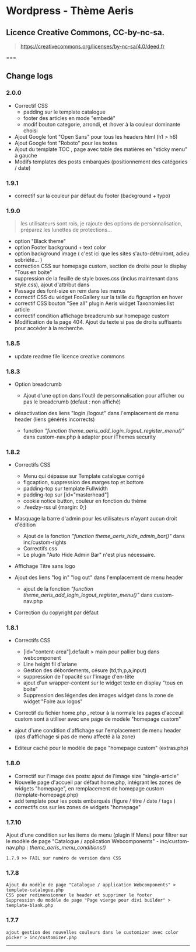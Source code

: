 # Wordpress - Thème Aeris 

## Licence Creative Commons, CC-by-nc-sa. 
> https://creativecommons.org/licenses/by-nc-sa/4.0/deed.fr 

===

## Change logs

### 2.0.0
- Correctif CSS 
  - padding sur le template catalogue
  - footer des articles en mode "embedé"
  - modif bouton categorie, arrondi, et :hover à la couleur dominante choisi
- Ajout Google font "Open Sans" pour tous les headers html (h1 > h6)
- Ajout Google font "Roboto" pour les textes
- Ajout du template TOC , page avec table des matières en "sticky menu" à gauche
- Modifs templates des posts embarqués (positionnement des catégories / date)

### 1.9.1
- correctif sur la couleur par défaut du footer (background + typo)

### 1.9.0
> les utilisateurs sont rois, je rajoute des options de personnalisation, préparez les lunettes de protections...
- option "Black theme" 
- option Footer background + text color 
- option background image ( c'est ici que les sites s'auto-détruiront, adieu sobriété... )
- correction CSS sur homepage custom, section de droite pour le display "Tous en boite"
- suppression de la feuille de style boxes.css (inclus maintenant dans style.css), ajout d'attribut dans <body> 
- Passage des font-size en rem dans les menus
- correctif CSS du widget FooGallery sur la taille du figcaption en hover
- correctif CSS bouton "See all" plugin Aeris widget Taxonomies list article
- correctif condition affichage breadcrumb sur homepage custom
- Modification de la page 404. Ajout du texte si pas de droits suffisants pour accèder à la recherche.


### 1.8.5
- update readme file licence creative commons

### 1.8.3
- Option breadcrumb
    - Ajout d'une option dans l'outil de personnalisation pour afficher ou pas le breadcrumb (defaut : non affiché)

- désactivation des liens "login /logout" dans l'emplacement de menu header (liens générés incorrects)
    - function *"function theme_aeris_add_login_logout_register_menu()"* dans custom-nav.php à adapter pour iThemes security

### 1.8.2

- Correctifs CSS
    - Menu qui dépasse sur Template catalogue corrigé
    - figcaption, suppression des marges top et bottom
    - padding-top sur template Fullwidth
    - padding-top sur [id="masterhead"]
    - cookie notice button, couleur en fonction du thème
    - .feedzy-rss ul {margin: 0;}

-  Masquage la barre d'admin pour les utilisateurs n'ayant aucun droit d'édition
    - Ajout de la fonction *"function theme_aeris_hide_admin_bar()"* dans inc/custom-rights
    - Correctifs css
    - Le plugin "Auto Hide Admin Bar" n'est plus nécessaire.

- Affichage Titre sans logo

- Ajout des liens "log in" "log out" dans l'emplacement de menu header
    - ajout de la fonction *"function theme_aeris_add_login_logout_register_menu()"* dans custom-nav.php

- Correction du copyright par défaut

### 1.8.1

- Correctifs CSS 
    - [id="content-area"].default > main pour pallier bug dans webcomponent
    - Line height fil d'ariane
    - Gestion des débordements, césure (td,th,p,a,input)
    - suppression de l'opacité sur l'image d'en-tête
    - ajout d'un wrapper-content sur le widget texte en display "tous en boite"
    - Suppression des légendes des images widget dans la zone de widget "Foire aux logos"

- Correctif du fichier home.php , retour à la normale
    les pages d'acceuil custom sont à utiliser avec une page de modèle "homepage custom"

- ajout d'une condition d'affichage sur l'emplacement de menu header (pas d'affichage si pas de menu affecté à la zone)
- Editeur caché pour le modèle de page "homepage custom" (extras.php)

### 1.8.0

- Correctif sur l'image des posts: ajout de l'image size "single-article"
- Nouvelle page d'accueil par défaut home.php, intégrant les zones de widgets "homepage", en remplacement de homepage custom (template-homepage.php)
- add template pour les posts embarqués (figure / titre / date / tags )
- correctifs css sur les zones de widgets "homepage"


### 1.7.10

Ajout d'une condition sur les items de menu (plugin If Menu) pour filtrer sur le modèle de page "Catalogue / application Webcomponents" 
    - inc/custom-nav.php : *theme_aeris_menu_conditions()*

    1.7.9 >> FAIL sur numéro de version dans CSS

### 1.7.8

    Ajout du modèle de page "Catalogue / application Webcomponents" > template-catalogue.php
    CSS pour redimensionner le header et supprimer le footer
    Suppression du modèle de page "Page vierge pour divi builder" > template-blank.php

### 1.7.7

    ajout gestion des nouvelles couleurs dans le customizer avec color picker > inc/customizer.php


---------------


